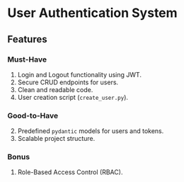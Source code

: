 # User Authentication System

## Features
### Must-Have
1. Login and Logout functionality using JWT.
2. Secure CRUD endpoints for users.
3. Clean and readable code.
4. User creation script (`create_user.py`).

### Good-to-Have
2. Predefined `pydantic` models for users and tokens.
4. Scalable project structure.

### Bonus
1. Role-Based Access Control (RBAC).

